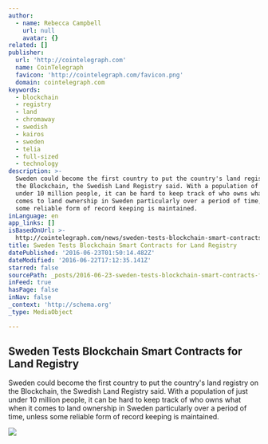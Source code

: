 ```yaml
---
author:
  - name: Rebecca Campbell
    url: null
    avatar: {}
related: []
publisher:
  url: 'http://cointelegraph.com'
  name: CoinTelegraph
  favicon: 'http://cointelegraph.com/favicon.png'
  domain: cointelegraph.com
keywords:
  - blockchain
  - registry
  - land
  - chromaway
  - swedish
  - kairos
  - sweden
  - telia
  - full-sized
  - technology
description: >-
  Sweden could become the first country to put the country's land registry on
  the Blockchain, the Swedish Land Registry said. With a population of just
  under 10 million people, it can be hard to keep track of who owns what when it
  comes to land ownership in Sweden particularly over a period of time, unless
  some reliable form of record keeping is maintained.
inLanguage: en
app_links: []
isBasedOnUrl: >-
  http://cointelegraph.com/news/sweden-tests-blockchain-smart-contracts-for-land-registry
title: Sweden Tests Blockchain Smart Contracts for Land Registry
datePublished: '2016-06-23T01:50:14.482Z'
dateModified: '2016-06-22T17:12:35.141Z'
starred: false
sourcePath: _posts/2016-06-23-sweden-tests-blockchain-smart-contracts-for-land-registry.md
inFeed: true
hasPage: false
inNav: false
_context: 'http://schema.org'
_type: MediaObject

---
```

<article style=""><h1>Sweden Tests Blockchain Smart Contracts for Land Registry</h1><p>Sweden could become the first country to put the country's land registry on the Blockchain, the Swedish Land Registry said. With a population of just under 10 million people, it can be hard to keep track of who owns what when it comes to land ownership in Sweden particularly over a period of time, unless some reliable form of record keeping is maintained.</p><img src="http://cointelegraph.com/images/725_aHR0cDovL2NvaW50ZWxlZ3JhcGguY29tL3N0b3JhZ2UvdXBsb2Fkcy92aWV3LzE2ZDcwMDJlNmU1ZTdiOTA0OGExYTY0MmQ3ZWZjYjM0LnBuZw==.jpg" /></article>